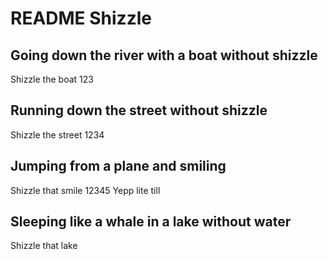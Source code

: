 # README Shizzle 
## Going down the river with a boat without shizzle
Shizzle the boat 123

## Running down the street without shizzle
Shizzle the street 1234

## Jumping from a plane and smiling
Shizzle that smile 12345
Yepp lite till

## Sleeping like a whale in a lake without water
Shizzle that lake